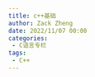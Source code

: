 ```yaml
---
title: c++基础
author: Zack Zheng
date: 2022/11/07 00:00
categories:
 - C语言专栏
tags:
 - C++
---
```


<simple-img src="https://s11.ax1x.com/2023/11/30/pirRMqJ.jpg"/>
